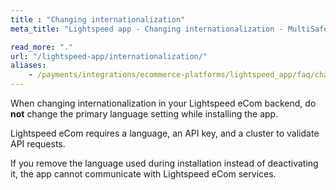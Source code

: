 ```yaml
---
title : "Changing internationalization"
meta_title: "Lightspeed app - Changing internationalization - MultiSafepay Docs"

read_more: "."
url: "/lightspeed-app/internationalization/"
aliases:
    - /payments/integrations/ecommerce-platforms/lightspeed_app/faq/changing-internationalization/
---
```


When changing internationalization in your Lightspeed eCom backend, do **not** change the primary language setting while installing the app.  

Lightspeed eCom requires a language, an API key, and a cluster to validate API requests. 

If you remove the language used during installation instead of deactivating it, the app cannot communicate with Lightspeed eCom services.